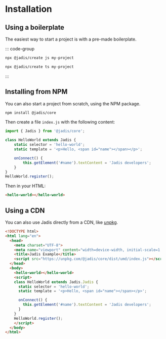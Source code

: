 # Installation

## Using a boilerplate

The easiest way to start a project is with a pre-made boilerplate.

::: code-group

```bash [JS Boilerplate]
npx @jadis/create js my-project
```

```bash [TS Boilerplate]
npx @jadis/create ts my-project
```
:::

## Installing from NPM

You can also start a project from scratch, using the NPM package.

```bash 
npm install @jadis/core
```

Then create a file `index.js` with the following content:

```javascript
import { Jadis } from '@jadis/core';

class HelloWorld extends Jadis {
    static selector = 'hello-world';
    static template = '<p>Hello, <span id="name"></span></p>';

    onConnect() {
        this.getElement('#name').textContent = 'Jadis developers';
    }
}
HelloWorld.register();
```

Then in your HTML:

```html
<hello-world></hello-world>
```

## Using a CDN

You can also use Jadis directly from a CDN, like [unpkg](https://unpkg.com/@jadis/core/dist/umd/index.js).

```html
<!DOCTYPE html>
<html lang="en">
  <head>
    <meta charset="UTF-8">
    <meta name="viewport" content="width=device-width, initial-scale=1.0">
    <title>Jadis Example</title>
    <script src="https://unpkg.com/@jadis/core/dist/umd/index.js"></script>
  </head>
  <body>
    <hello-world></hello-world>
    <script>
    class HelloWorld extends Jadis.Jadis {
      static selector = 'hello-world';
      static template = '<p>Hello, <span id="name"></span></p>';

      onConnect() {
        this.getElement('#name').textContent = 'Jadis developers';
      }
    }
    HelloWorld.register();
    </script>
  </body>
</html>
```
